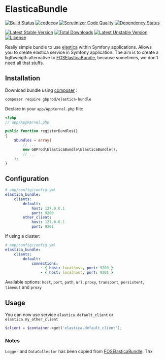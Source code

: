 # ElasticaBundle

[![Build Status](https://travis-ci.org/gbprod/elastica-bundle.svg?branch=master)](https://travis-ci.org/gbprod/elastica-bundle)
[![codecov](https://codecov.io/gh/gbprod/elastica-bundle/branch/master/graph/badge.svg)](https://codecov.io/gh/gbprod/elastica-bundle)
[![Scrutinizer Code Quality](https://scrutinizer-ci.com/g/gbprod/elastica-bundle/badges/quality-score.png?b=master)](https://scrutinizer-ci.com/g/gbprod/elastica-bundle/?branch=master)
[![Dependency Status](https://www.versioneye.com/user/projects/574a9ca0ce8d0e004130d342/badge.svg)](https://www.versioneye.com/user/projects/574a9ca0ce8d0e004130d342)

[![Latest Stable Version](https://poser.pugx.org/gbprod/elastica-bundle/v/stable)](https://packagist.org/packages/gbprod/elastica-bundle)
[![Total Downloads](https://poser.pugx.org/gbprod/elastica-bundle/downloads)](https://packagist.org/packages/gbprod/elastica-bundle)
[![Latest Unstable Version](https://poser.pugx.org/gbprod/elastica-bundle/v/unstable)](https://packagist.org/packages/gbprod/elastica-bundle)
[![License](https://poser.pugx.org/gbprod/elastica-bundle/license)](https://packagist.org/packages/gbprod/elastica-bundle)

Really simple bundle to use [elastica](http://elastica.io/) within Symfony applications.
Allows you to create elastica service in Symfony application.
The aim is to create a ligthweigth alternative to [FOSElasticaBundle](https://github.com/FriendsOfSymfony/FOSElasticaBundle), because sometimes, we don't need all that stuffs.

## Installation

Download bundle using [composer](https://getcomposer.org/) :

```bash
composer require gbprod/elastica-bundle
```

Declare in your `app/AppKernel.php` file:

```php
<?php
// app/AppKernel.php

public function registerBundles()
{
    $bundles = array(
        // ...
        new GBProd\ElasticaBundle\ElasticaBundle(),
        // ...
    );
}
```

## Configuration

```yaml
# app/config/config.yml
elastica_bundle:
    clients:
        default:
            host: 127.0.0.1
            port: 9200
        other_client:
            host: 127.0.0.1
            port: 9201

```

If using a cluster:

```yaml
# app/config/config.yml
elastica_bundle:
    clients:
        default:
            connections:
                - { host: localhost, port: 9200 }
                - { host: localhost, port: 9201 }
```

Available options: `host`, `port`, `path`, `url`, `proxy`, `transport`, `persistent`, `timeout` and `proxy`

## Usage

You can now use service `elastica.default_client` or `elastica.my_other_client`

```php
$client = $container->get('elastica.default_client');
```

### Notes

`Logger` and `DataCollector` has been copied from [FOSElasticaBundle](https://github.com/FriendsOfSymfony/FOSElasticaBundle). Thx